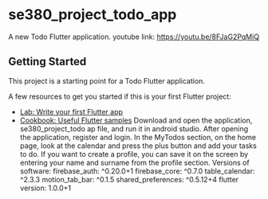 # se380_project_todo_app

A new Todo Flutter application.
 youtube link: https://youtu.be/8FJaG2PqMiQ

## Getting Started

This project is a starting point for a Todo Flutter application.

A few resources to get you started if this is your first Flutter project:

- [Lab: Write your first Flutter app](https://flutter.dev/docs/get-started/codelab)
- [Cookbook: Useful Flutter samples](https://flutter.dev/docs/cookbook)
Download and open the application, se380_project_todo ap file, and run it in android studio.
After opening the application, register and login.
In the MyTodos section, on the home page, look at the calendar and press the plus button and add your tasks to do.
If you want to create a profile, you can save it on the screen by entering your name and surname from the profile section.
Versions of software:
firebase_auth: ^0.20.0+1
  firebase_core: ^0.7.0
  table_calendar: ^2.3.3
  motion_tab_bar: ^0.1.5
  shared_preferences: ^0.5.12+4
flutter version: 1.0.0+1

